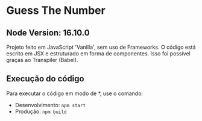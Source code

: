 # Guess The Number

## Node Version: 16.10.0

Projeto feito em JavaScript 'Vanilla', sem uso de Frameworks.
O código está escrito em JSX e estruturado em forma de componentes. Isso foi possível graças ao Transpiler (Babel).

## Execução do código
Para executar o código em modo de *, use o comando:
- Desenvolvimento: `npm start`
- Produção: `npm build`
